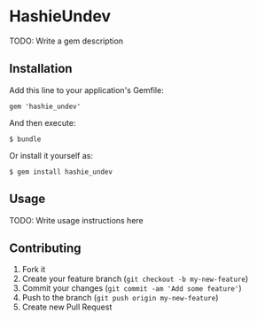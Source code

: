 # HashieUndev

TODO: Write a gem description

## Installation

Add this line to your application's Gemfile:

    gem 'hashie_undev'

And then execute:

    $ bundle

Or install it yourself as:

    $ gem install hashie_undev

## Usage

TODO: Write usage instructions here

## Contributing

1. Fork it
2. Create your feature branch (`git checkout -b my-new-feature`)
3. Commit your changes (`git commit -am 'Add some feature'`)
4. Push to the branch (`git push origin my-new-feature`)
5. Create new Pull Request
